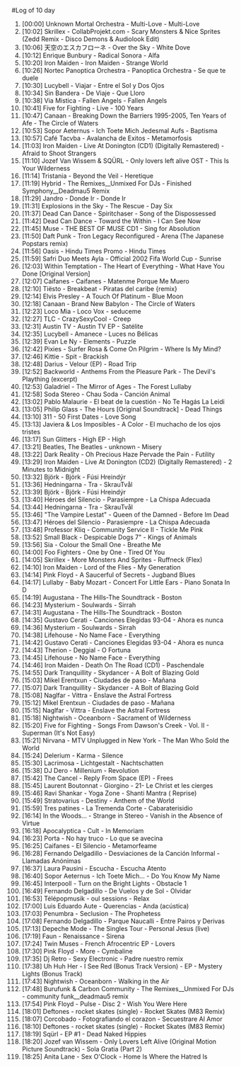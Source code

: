 #Log of 10 day

1. [00:00] Unknown Mortal Orchestra - Multi-Love - Multi-Love
1. [10:02] Skrillex - CollabProjekt.com - Scary Monsters & Nice Sprites (Zedd Remix - Disco Demons & Audiolook Edit)
1. [10:06] 天空のエスカフローネ - Over the Sky - White Dove
1. [10:12] Enrique Bunbury - Radical Sonora - Alfa
1. [10:20] Iron Maiden - Iron Maiden - Strange World
1. [10:26] Nortec Panoptica Orchestra - Panoptica Orchestra - Se que te duele
1. [10:30] Lucybell - Viajar - Entre el Sol y Dos Ojos
1. [10:34] Sin Bandera - De Viaje - Que Lloro
1. [10:38] Via Mistica - Fallen Angels - Fallen Angels
1. [10:41] Five for Fighting - Live - 100 Years
1. [10:47] Canaan - Breaking Down the Barriers 1995-2005, Ten Years of Afe - The Circle of Waters
1. [10:53] Sopor Aeternus - Ich Toete Mich Jedesmal Aufs - Baptisma
1. [10:57] Café Tacvba - Avalancha de Exitos - Metamorfosis
1. [11:03] Iron Maiden - Live At Donington (CD1) (Digitally Remastered) - Afraid to Shoot Strangers
1. [11:10] Jozef Van Wissem & SQÜRL - Only lovers left alive OST - This Is Your Wilderness
1. [11:14] Tristania - Beyond the Veil - Heretique
1. [11:19] Hybrid - The Remixes__Unmixed For DJs - Finished Symphony__Deadmau5 Remix
1. [11:29] Jandro - Donde Ir - Donde Ir
1. [11:31] Explosions in the Sky - The Rescue - Day Six
1. [11:37] Dead Can Dance - Spiritchaser - Song of the Dispossessed
1. [11:42] Dead Can Dance - Toward the Within - I Can See Now
1. [11:45] Muse - THE BEST OF MUSE CD1 - Sing for Absolution
1. [11:50] Daft Punk - Tron Legacy Reconfigured - Arena (The Japanese Popstars remix)
1. [11:56] Oasis - Hindu Times Promo - Hindu Times
1. [11:59] Safri Duo Meets Ayla - Official 2002 Fifa World Cup - Sunrise
1. [12:03] Within Temptation - The Heart of Everything - What Have You Done [Original Version]
1. [12:07] Caifanes - Caifanes - Matenme Porque Me Muero
1. [12:10] Tiësto - Breakbeat - Piratas del caribe {remix}
1. [12:14] Elvis Presley - A Touch Of Platinum - Blue Moon
1. [12:18] Canaan - Brand New Babylon - The Circle of Waters
1. [12:23] Loco Mia - Loco Vox - seduceme
1. [12:27] TLC - CrazySexyCool - Creep
1. [12:31] Austin TV - Austin TV EP - Satélite
1. [12:35] Lucybell - Amanece - Luces no Bélicas
1. [12:39] Evan Le Ny - Elements - Puzzle
1. [12:42] Pixies - Surfer Rosa & Come On Pilgrim - Where Is My Mind?
1. [12:46] Kittie - Spit - Brackish
1. [12:48] Darius - Velour (EP) - Road Trip
1. [12:52] Backworld - Anthems From the Pleasure Park - The Devil's Plaything (excerpt)
1. [12:53] Galadriel - The Mirror of Ages - The Forest Lullaby
1. [12:58] Soda Stereo - Chau Soda - Canción Animal
1. [13:02] Pablo Malaurie - El beat de la cuestión - No Te Hagás La Leidi
1. [13:05] Philip Glass - The Hours [Original Soundtrack] - Dead Things
1. [13:10] 311 - 50 First Dates - Love Song
1. [13:13] Javiera & Los Imposibles - A Color - El muchacho de los ojos tristes
1. [13:17] Sun Glitters - High EP - High
1. [13:21] Beatles, The Beatles - unknown - Misery
1. [13:22] Dark Reality - Oh Precious Haze Pervade the Pain - Futility
1. [13:29] Iron Maiden - Live At Donington (CD2) (Digitally Remastered) - 2 Minutes to Midnight
1. [13:32] Björk - Björk - Fúsi Hreindýr
1. [13:36] Hedningarna - Tra - SkrauTvål
1. [13:39] Björk - Björk - Fúsi Hreindýr
1. [13:40] Héroes del Silencio - Parasiempre - La Chispa Adecuada
1. [13:44] Hedningarna - Tra - SkrauTvål
1. [13:46] "The Vampire Lestat" - Queen of the Damned - Before Im Dead
1. [13:47] Héroes del Silencio - Parasiempre - La Chispa Adecuada
1. [13:48] Professor Kliq - Community Service II - Tickle Me Pink
1. [13:52] Small Black - Despicable Dogs 7" - Kings of Animals
1. [13:56] Sia - Colour the Small One - Breathe Me
1. [14:00] Foo Fighters - One by One - Tired Of You
1. [14:05] Skrillex - More Monsters And Sprites - Ruffneck (Flex)
1. [14:10] Iron Maiden - Lord of the Flies - My Generation
1. [14:14] Pink Floyd - A Saucerful of Secrets - Jugband Blues
1. [14:17] Lullaby - Baby Mozart - Concert For Little Ears - Piano Sonata In D
1. [14:19] Augustana - The Hills-The Soundtrack - Boston
1. [14:23] Mysterium - Soulwards - Sirrah
1. [14:31] Augustana - The Hills-The Soundtrack - Boston
1. [14:35] Gustavo Cerati - Canciones Elegidas 93-04 - Ahora es nunca
1. [14:36] Mysterium - Soulwards - Sirrah
1. [14:38] Lifehouse - No Name Face - Everything
1. [14:42] Gustavo Cerati - Canciones Elegidas 93-04 - Ahora es nunca
1. [14:43] Therion - Deggial - O Fortuna
1. [14:45] Lifehouse - No Name Face - Everything
1. [14:46] Iron Maiden - Death On The Road (CD1) - Paschendale
1. [14:55] Dark Tranquillity - Skydancer - A Bolt of Blazing Gold
1. [15:03] Mikel Erentxun - Ciudades de paso - Mañana
1. [15:07] Dark Tranquillity - Skydancer - A Bolt of Blazing Gold
1. [15:08] Naglfar - Vittra - Enslave the Astral Fortress
1. [15:12] Mikel Erentxun - Ciudades de paso - Mañana
1. [15:15] Naglfar - Vittra - Enslave the Astral Fortress
1. [15:18] Nightwish - Oceanborn - Sacrament of Wilderness
1. [15:20] Five for Fighting - Songs From Dawson's Creek - Vol. II - Superman (It's Not Easy)
1. [15:21] Nirvana - MTV Unplugged in New York - The Man Who Sold the World
1. [15:24] Delerium - Karma - Silence
1. [15:30] Lacrimosa - Lichtgestalt - Nachtschatten
1. [15:38] DJ Dero - Millenium - Revolution
1. [15:42] The Cancel - Reply From Space (EP) - Frees
1. [15:45] Laurent Boutonnat - Giorgino - 21- Le Christ et les cierges
1. [15:46] Ravi Shankar - Yoga Zone - Shanti Mantra ( Reprise)
1. [15:49] Stratovarius - Destiny - Anthem of the World
1. [15:59] Tres patines - La Tremenda Corte - Cabaraterisidio
1. [16:14] In the Woods... - Strange in Stereo - Vanish in the Absence of Virtue
1. [16:18] Apocalyptica - Cult - In Memoriam
1. [16:23] Porta - No hay truco - Lo que se avecina
1. [16:25] Caifanes - El Silencio - Metamorfeame
1. [16:28] Fernando Delgadillo - Desviaciones de la Canción Informal - Llamadas Anónimas
1. [16:37] Laura Pausini - Escucha - Escucha Atento
1. [16:40] Sopor Aeternus - Ich Toete Mich... - Do You Know My Name
1. [16:45] Interpooll - Turn on the Bright Lights - Obstacle 1
1. [16:49] Fernando Delgadillo - De Vuelos y de Sol - Olvidar
1. [16:53] Télépopmusik - oul sessions - Relax
1. [17:00] Luis Eduardo Aute - Querencias - Anda (acústica)
1. [17:03] Penumbra - Seclusion - The Prophetess
1. [17:08] Fernando Delgadillo - Parque Naucalli - Entre Pairos y Derivas
1. [17:13] Depeche Mode - The Singles Tour - Personal Jesus (live)
1. [17:19] Faun - Renaissance - Sirena
1. [17:24] Twin Muses - French Afrocentric EP - Lovers
1. [17:30] Pink Floyd - More - Cymbaline
1. [17:35] Dj Retro - Sexy Electronic - Padre nuestro remix
1. [17:38] Uh Huh Her - I See Red (Bonus Track Version) - EP - Mystery Lights (Bonus Track)
1. [17:43] Nightwish - Oceanborn - Walking in the Air
1. [17:48] Burufunk & Carbon Community - The Remixes__Unmixed For DJs - community funk__deadmau5 remix
1. [17:54] Pink Floyd - Pulse - Disc 2 - Wish You Were Here
1. [18:01] Deftones - rocket skates (single) - Rocket Skates (M83 Remix)
1. [18:07] Corcobado - Fotografiando el corazon - Secuestrare Al Amor
1. [18:10] Deftones - rocket skates (single) - Rocket Skates (M83 Remix)
1. [18:19] Sqürl - EP #1 - Dead Naked Hippies
1. [18:20] Jozef van Wissem - Only Lovers Left Alive (Original Motion Picture Soundtrack) - Sola Gratia (Part 2)
1. [18:25] Anita Lane - Sex O'Clock - Home Is Where the Hatred Is
